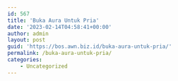```yaml
---
id: 567
title: 'Buka Aura Untuk Pria'
date: '2023-02-14T04:58:41+00:00'
author: admin
layout: post
guid: 'https://bos.awn.biz.id/buka-aura-untuk-pria/'
permalink: /buka-aura-untuk-pria/
categories:
    - Uncategorized
---
```


